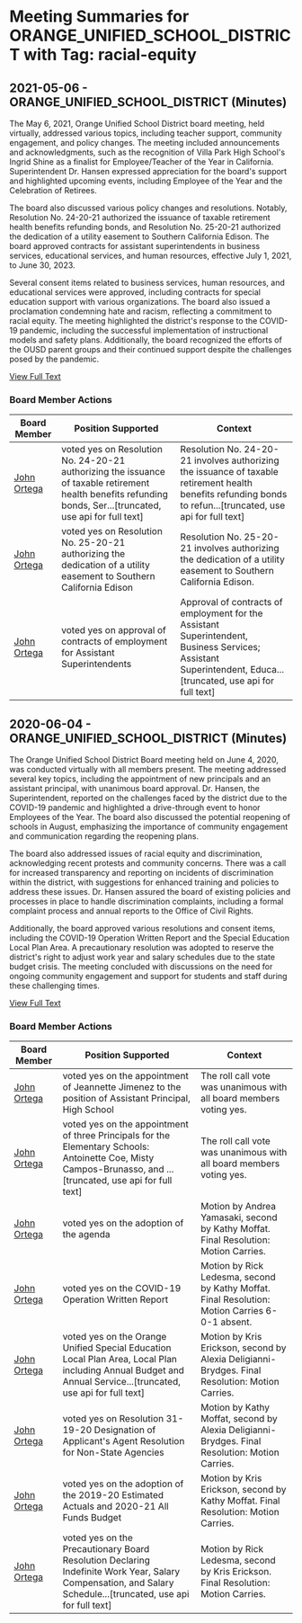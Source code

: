 # Meeting Summaries for ORANGE_UNIFIED_SCHOOL_DISTRICT with Tag: racial-equity

## 2021-05-06 - ORANGE_UNIFIED_SCHOOL_DISTRICT (Minutes)

The May 6, 2021, Orange Unified School District board meeting, held virtually, addressed various topics, including teacher support, community engagement, and policy changes. The meeting included announcements and acknowledgments, such as the recognition of Villa Park High School's Ingrid Shine as a finalist for Employee/Teacher of the Year in California. Superintendent Dr. Hansen expressed appreciation for the board's support and highlighted upcoming events, including Employee of the Year and the Celebration of Retirees.

The board also discussed various policy changes and resolutions. Notably, Resolution No. 24-20-21 authorized the issuance of taxable retirement health benefits refunding bonds, and Resolution No. 25-20-21 authorized the dedication of a utility easement to Southern California Edison. The board approved contracts for assistant superintendents in business services, educational services, and human resources, effective July 1, 2021, to June 30, 2023.

Several consent items related to business services, human resources, and educational services were approved, including contracts for special education support with various organizations. The board also issued a proclamation condemning hate and racism, reflecting a commitment to racial equity. The meeting highlighted the district's response to the COVID-19 pandemic, including the successful implementation of instructional models and safety plans. Additionally, the board recognized the efforts of the OUSD parent groups and their continued support despite the challenges posed by the pandemic.

[View Full Text](https://raw.githubusercontent.com/CivicLens/__experiments_CA/refs/heads/main/data/countries/usa/states/ca/counties/orange/school_boards/orange_unified_school_district/2021/2021-05-06-approved-minutes.txt)

### Board Member Actions

| Board Member | Position Supported | Context |
|--------------|--------------------|---------|
| [John Ortega](board_member_5.md) | voted yes on Resolution No. 24-20-21 authorizing the issuance of taxable retirement health benefits refunding bonds, Ser...[truncated, use api for full text] | Resolution No. 24-20-21 involves authorizing the issuance of taxable retirement health benefits refunding bonds to refun...[truncated, use api for full text] |
| [John Ortega](board_member_5.md) | voted yes on Resolution No. 25-20-21 authorizing the dedication of a utility easement to Southern California Edison | Resolution No. 25-20-21 involves authorizing the dedication of a utility easement to Southern California Edison. |
| [John Ortega](board_member_5.md) | voted yes on approval of contracts of employment for Assistant Superintendents | Approval of contracts of employment for the Assistant Superintendent, Business Services; Assistant Superintendent, Educa...[truncated, use api for full text] |

## 2020-06-04 - ORANGE_UNIFIED_SCHOOL_DISTRICT (Minutes)

The Orange Unified School District Board meeting held on June 4, 2020, was conducted virtually with all members present. The meeting addressed several key topics, including the appointment of new principals and an assistant principal, with unanimous board approval. Dr. Hansen, the Superintendent, reported on the challenges faced by the district due to the COVID-19 pandemic and highlighted a drive-through event to honor Employees of the Year. The board also discussed the potential reopening of schools in August, emphasizing the importance of community engagement and communication regarding the reopening plans.

The board also addressed issues of racial equity and discrimination, acknowledging recent protests and community concerns. There was a call for increased transparency and reporting on incidents of discrimination within the district, with suggestions for enhanced training and policies to address these issues. Dr. Hansen assured the board of existing policies and processes in place to handle discrimination complaints, including a formal complaint process and annual reports to the Office of Civil Rights.

Additionally, the board approved various resolutions and consent items, including the COVID-19 Operation Written Report and the Special Education Local Plan Area. A precautionary resolution was adopted to reserve the district's right to adjust work year and salary schedules due to the state budget crisis. The meeting concluded with discussions on the need for ongoing community engagement and support for students and staff during these challenging times.

[View Full Text](https://raw.githubusercontent.com/CivicLens/__experiments_CA/refs/heads/main/data/countries/usa/states/ca/counties/orange/school_boards/orange_unified_school_district/2020/2020-06-04-minutes.txt)

### Board Member Actions

| Board Member | Position Supported | Context |
|--------------|--------------------|---------|
| [John Ortega](board_member_5.md) | voted yes on the appointment of Jeannette Jimenez to the position of Assistant Principal, High School | The roll call vote was unanimous with all board members voting yes. |
| [John Ortega](board_member_5.md) | voted yes on the appointment of three Principals for the Elementary Schools: Antoinette Coe, Misty Campos-Brunasso, and ...[truncated, use api for full text] | The roll call vote was unanimous with all board members voting yes. |
| [John Ortega](board_member_5.md) | voted yes on the adoption of the agenda | Motion by Andrea Yamasaki, second by Kathy Moffat. Final Resolution: Motion Carries. |
| [John Ortega](board_member_5.md) | voted yes on the COVID-19 Operation Written Report | Motion by Rick Ledesma, second by Kathy Moffat. Final Resolution: Motion Carries 6-0-1 absent. |
| [John Ortega](board_member_5.md) | voted yes on the Orange Unified Special Education Local Plan Area, Local Plan including Annual Budget and Annual Service...[truncated, use api for full text] | Motion by Kris Erickson, second by Alexia Deligianni-Brydges. Final Resolution: Motion Carries. |
| [John Ortega](board_member_5.md) | voted yes on Resolution 31-19-20 Designation of Applicant's Agent Resolution for Non-State Agencies | Motion by Kathy Moffat, second by Alexia Deligianni-Brydges. Final Resolution: Motion Carries. |
| [John Ortega](board_member_5.md) | voted yes on the adoption of the 2019-20 Estimated Actuals and 2020-21 All Funds Budget | Motion by Kris Erickson, second by Kathy Moffat. Final Resolution: Motion Carries. |
| [John Ortega](board_member_5.md) | voted yes on the Precautionary Board Resolution Declaring Indefinite Work Year, Salary Compensation, and Salary Schedule...[truncated, use api for full text] | Motion by Rick Ledesma, second by Kris Erickson. Final Resolution: Motion Carries. |

